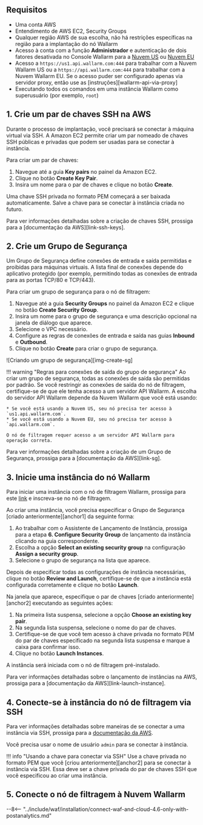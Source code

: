 ## Requisitos

* Uma conta AWS
* Entendimento de AWS EC2, Security Groups
* Qualquer região AWS de sua escolha, não há restrições específicas na região para a implantação do nó Wallarm
* Acesso à conta com a função **Administrador** e autenticação de dois fatores desativada no Console Wallarm para a [Nuvem US](https://us1.my.wallarm.com/) ou [Nuvem EU](https://my.wallarm.com/)
* Acesso a `https://us1.api.wallarm.com:444` para trabalhar com a Nuvem Wallarm US ou a `https://api.wallarm.com:444` para trabalhar com a Nuvem Wallarm EU. Se o acesso puder ser configurado apenas via servidor proxy, então use as [instruções][wallarm-api-via-proxy]
* Executando todos os comandos em uma instância Wallarm como superusuário (por exemplo, `root`)

## 1. Crie um par de chaves SSH na AWS

Durante o processo de implantação, você precisará se conectar à máquina virtual via SSH. A Amazon EC2 permite criar um par nomeado de chaves SSH públicas e privadas que podem ser usadas para se conectar à instância.

Para criar um par de chaves:

1. Navegue até a guia **Key pairs** no painel da Amazon EC2.
2. Clique no botão **Create Key Pair**.
3. Insira um nome para o par de chaves e clique no botão **Create**.

Uma chave SSH privada no formato PEM começará a ser baixada automaticamente. Salve a chave para se conectar à instância criada no futuro.

Para ver informações detalhadas sobre a criação de chaves SSH, prossiga para a [documentação da AWS][link-ssh-keys].

## 2. Crie um Grupo de Segurança

Um Grupo de Segurança define conexões de entrada e saída permitidas e proibidas para máquinas virtuais. A lista final de conexões depende do aplicativo protegido (por exemplo, permitindo todas as conexões de entrada para as portas TCP/80 e TCP/443).

Para criar um grupo de segurança para o nó de filtragem:

1. Navegue até a guia **Security Groups** no painel da Amazon EC2 e clique no botão **Create Security Group**.
2. Insira um nome para o grupo de segurança e uma descrição opcional na janela de diálogo que aparece.
3. Selecione o VPC necessário.
4. Configure as regras de conexões de entrada e saída nas guias **Inbound** e **Outbound**.
5. Clique no botão **Create** para criar o grupo de segurança.

![Criando um grupo de segurança][img-create-sg]

!!! warning "Regras para conexões de saída do grupo de segurança"
    Ao criar um grupo de segurança, todas as conexões de saída são permitidas por padrão. Se você restringir as conexões de saída do nó de filtragem, certifique-se de que ele tenha acesso a um servidor API Wallarm. A escolha do servidor API Wallarm depende da Nuvem Wallarm que você está usando:

    * Se você está usando a Nuvem US, seu nó precisa ter acesso à `us1.api.wallarm.com`.
    * Se você está usando a Nuvem EU, seu nó precisa ter acesso à `api.wallarm.com`.
    
    O nó de filtragem requer acesso a um servidor API Wallarm para operação correta.

Para ver informações detalhadas sobre a criação de um Grupo de Segurança, prossiga para a [documentação da AWS][link-sg].

## 3. Inicie uma instância do nó Wallarm

Para iniciar uma instância com o nó de filtragem Wallarm, prossiga para este [link](https://aws.amazon.com/marketplace/pp/B073VRFXSD) e inscreva-se no nó de filtragem.

Ao criar uma instância, você precisa especificar o Grupo de Segurança [criado anteriormente][anchor1] da seguinte forma:

1. Ao trabalhar com o Assistente de Lançamento de Instância, prossiga para a etapa **6. Configure Security Group** de lançamento da instância clicando na guia correspondente.
2. Escolha a opção **Select an existing security group** na configuração **Assign a security group**.
3. Selecione o grupo de segurança na lista que aparece.

Depois de especificar todas as configurações de instância necessárias, clique no botão **Review and Launch**, certifique-se de que a instância está configurada corretamente e clique no botão **Launch**.

Na janela que aparece, especifique o par de chaves [criado anteriormente][anchor2] executando as seguintes ações:

1. Na primeira lista suspensa, selecione a opção **Choose an existing key pair**.
2. Na segunda lista suspensa, selecione o nome do par de chaves.
3. Certifique-se de que você tem acesso à chave privada no formato PEM do par de chaves especificado na segunda lista suspensa e marque a caixa para confirmar isso.
4. Clique no botão **Launch Instances**.

A instância será iniciada com o nó de filtragem pré-instalado.

Para ver informações detalhadas sobre o lançamento de instâncias na AWS, prossiga para a [documentação da AWS][link-launch-instance].

## 4. Conecte-se à instância do nó de filtragem via SSH

Para ver informações detalhadas sobre maneiras de se conectar a uma instância via SSH, prossiga para a [documentação da AWS](https://docs.aws.amazon.com/AWSEC2/latest/UserGuide/AccessingInstances.html).

Você precisa usar o nome de usuário `admin` para se conectar à instância.

!!! info "Usando a chave para conectar via SSH"
    Use a chave privada no formato PEM que você [criou anteriormente][anchor2] para se conectar à instância via SSH. Essa deve ser a chave privada do par de chaves SSH que você especificou ao criar uma instância.

## 5. Conecte o nó de filtragem à Nuvem Wallarm

--8<-- "../include/waf/installation/connect-waf-and-cloud-4.6-only-with-postanalytics.md"